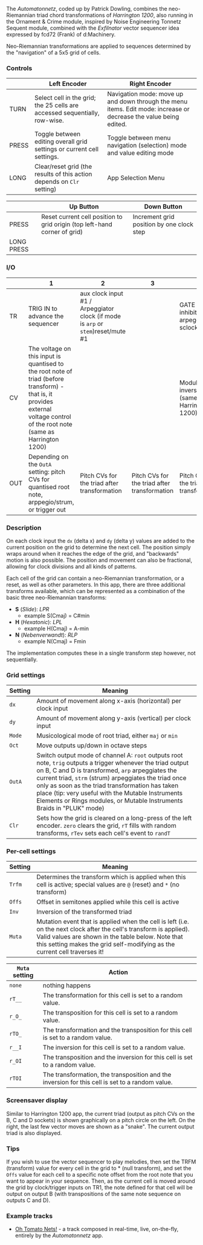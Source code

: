 
The *Automatonnetz*, coded up by Patrick Dowling, combines the neo-Riemannian triad chord transformations of *Harrington 1200*, also running in the Ornament & Crime module, inspired by Noise Engineering Tonnetz Sequent module, combined with the *Exfilnator* vector sequencer idea expressed by fcd72 (Frank) of d:Machinery.

Neo-Riemannian transformations are applied to sequences determined by the "navigation" of a 5x5 grid of cells.

### Controls

|       | Left Encoder                                                               | Right Encoder                                                                                                     |
| ----- | -------------------------------------------------------------------------- | ----------------------------------------------------------------------------------------------------------------- |
| TURN  | Select cell in the grid; the 25 cells are accessed sequentially, row-wise. | Navigation mode: move up and down through the menu items. Edit mode: increase or decrease the value being edited. |
| PRESS | Toggle between editing overall grid settings or current cell settings.     | Toggle between menu navigation (selection) mode and value editing mode                                            |
| LONG  | Clear/reset grid (the results of this action depends on `Clr` setting)     | App Selection Menu                                                                                                |

|            | Up Button                                                                 | Down Button                               |
| ---------- | ------------------------------------------------------------------------- | ----------------------------------------- |
| PRESS      | Reset current cell position to grid origin (top left-hand corner of grid) | Increment grid position by one clock step |
| LONG PRESS |                                                                           |                                           |

### I/O

|     | 1                                                                                                                                                                              | 2                                                                                | 3                                            | 4                                                  |
| --- | ------------------------------------------------------------------------------------------------------------------------------------------------------------------------------ | -------------------------------------------------------------------------------- | -------------------------------------------- | -------------------------------------------------- |
| TR  | TRIG IN to advance the sequencer                                                                                                                                               | aux clock input #1 / Arpeggiator clock (if mode is `arp` or `stem`)reset/mute #1 |                                              | GATE IN inhibits the arpeggiator's sclock          |
| CV  | The voltage on this input is quantised to the root note of triad (before transform) - that is, it provides external voltage control of the root note (same as Harrington 1200) |                                                                                  |                                              | Modulate triad inversion (same as Harrington 1200) |
| OUT | Depending on the `OutA` setting: pitch CVs for quantised root note, arppegio/strum, or trigger out                                                                             | Pitch CVs for the triad after transformation                                     | Pitch CVs for the triad after transformation | Pitch CVs for the triad after transformation       |
### Description

On each clock input the `dx` (delta x) and `dy` (delta y) values are added to the current position on the grid to determine the next cell. The position simply wraps around when it reaches the edge of the grid, and "backwards" motion is also possible. The position and movement can also be fractional, allowing for clock divisions and all kinds of patterns.

Each cell of the grid can contain a neo-Riemannian transformation, or a reset, as well as other parameters. In this app, there are three additional transforms available, which can be represented as a combination of the basic three neo-Riemannian transforms:

- **S** (*Slide*): *LPR*
	- example S(Cmaj) = C#min
- **H** (*Hexatonic*): *LPL*
	- example H(Cmaj) = A-min
- **N** (*Nebenverwandt*): *RLP*
	- example N(Cmaj) = Fmin

The implementation computes these in a single transform step however, not sequentially.


### Grid settings

| Setting | Meaning |
| --- | --- |
| `dx`    | Amount of movement along x-axis (horizontal) per clock input|
|`dy` | Amount of movement along y-axis (vertical) per clock input|
|`Mode` | Musicological mode of root triad, either `maj` or `min` |
|`Oct` | Move outputs up/down in octave steps
|`OutA` | Switch output mode of channel A: `root` outputs root note, `trig` outputs a trigger whenever the triad output on B, C and D is transformed, `arp` arpeggiates the current triad, `strm` (strum) arpeggiates the triad once only as soon as the triad transformation has taken place (tip: very useful with the Mutable Instruments Elements or Rings modules, or Mutable Instruments Braids in "PLUK" mode)
|`Clr` | Sets how the grid is cleared on a long-press of the left encoder. `zero` clears the grid, `rT` fills with random transforms, `rTev` sets each cell's event to `randT`

### Per-cell settings

|Setting | Meaning |
|---|---|
| `Trfm` | Determines the transform which is applied when this cell is active; special values are `@` (reset) and `*` (no transform)|
| `Offs` | Offset in semitones applied while this cell is active |
| `Inv` | Inversion of the transformed triad |
| `Muta` | Mutation event that is applied when the cell is left (i.e. on the next clock after the cell's transform is applied). Valid values are shown in the table below. Note that this setting makes the grid self-modifying as the current cell traverses it!|

|`Muta` setting | Action |
|---------------|--------|
| `none`        | nothing happens |
| `rT__`        | The transformation for this cell is set to a random value. |
| `r_O_`        | The transposition for this cell is set to a random value. |
| `rTO_`        | The transformation and the transposition for this cell is set to a random value. |
| `r__I`        | The inversion for this cell is set to a random value. |
| `r_OI`        | The transposition and the inversion for this cell is set to a random value. |
| `rTOI`        | The transformation, the transposition and the inversion for this cell is set to a random value. |


### Screensaver display

Similar to Harrington 1200 app, the current triad (output as pitch CVs on the B, C and D sockets) is shown graphically on a pitch circle on the left. On the right, the last few vector moves are shown as a "snake". The current output triad is also displayed.

### Tips

If you wish to use the vector sequencer to play melodies, then set the TRFM (transform) value for every cell in the grid to * (null transform), and set the `Offs` value for each cell to a specific note offset from the root note that you want to appear in your sequence. Then, as the current cell is moved around the grid by clock/trigger inputs on TR1, the note defined for that cell will be output on output B (with transpositions of the same note sequence on outputs C and D).

### Example tracks

  - [Oh Tomato Nets!](https://soundcloud.com/bennelong-bicyclist/oh-tomato-nets) - a track composed in real-time, live, on-the-fly, entirely by the _Automatonnetz_ app.
